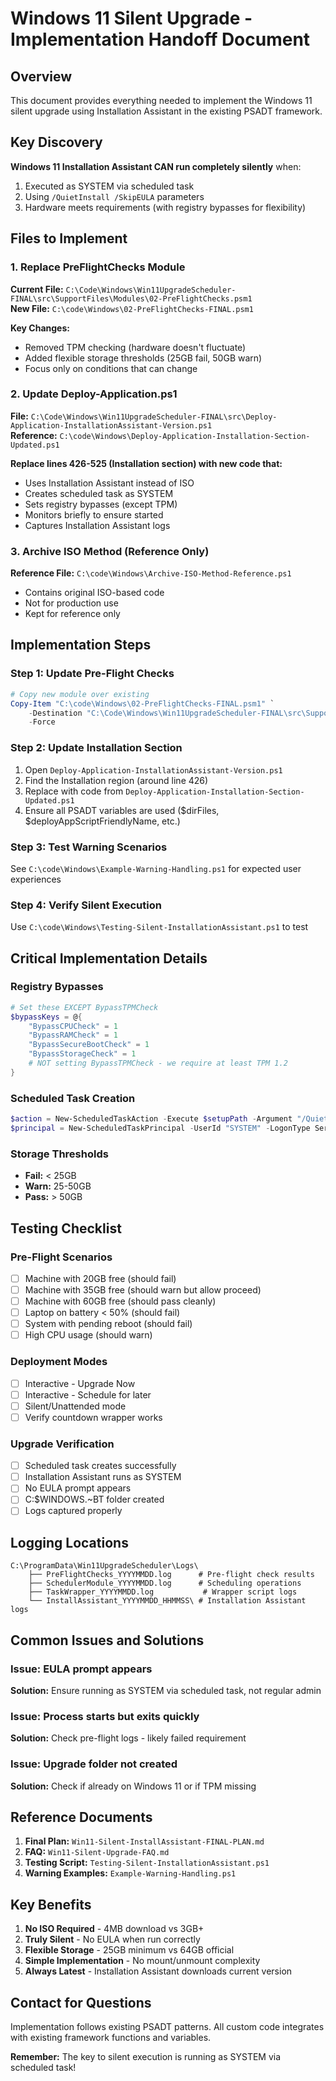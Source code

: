 # Windows 11 Silent Upgrade - Implementation Handoff Document

## Overview
This document provides everything needed to implement the Windows 11 silent upgrade using Installation Assistant in the existing PSADT framework.

## Key Discovery
**Windows 11 Installation Assistant CAN run completely silently** when:
1. Executed as SYSTEM via scheduled task
2. Using `/QuietInstall /SkipEULA` parameters
3. Hardware meets requirements (with registry bypasses for flexibility)

## Files to Implement

### 1. Replace PreFlightChecks Module
**Current File:** `C:\Code\Windows\Win11UpgradeScheduler-FINAL\src\SupportFiles\Modules\02-PreFlightChecks.psm1`  
**New File:** `C:\code\Windows\02-PreFlightChecks-FINAL.psm1`

**Key Changes:**
- Removed TPM checking (hardware doesn't fluctuate)
- Added flexible storage thresholds (25GB fail, 50GB warn)
- Focus only on conditions that can change

### 2. Update Deploy-Application.ps1
**File:** `C:\Code\Windows\Win11UpgradeScheduler-FINAL\src\Deploy-Application-InstallationAssistant-Version.ps1`  
**Reference:** `C:\code\Windows\Deploy-Application-Installation-Section-Updated.ps1`

**Replace lines 426-525 (Installation section) with new code that:**
- Uses Installation Assistant instead of ISO
- Creates scheduled task as SYSTEM
- Sets registry bypasses (except TPM)
- Monitors briefly to ensure started
- Captures Installation Assistant logs

### 3. Archive ISO Method (Reference Only)
**Reference File:** `C:\code\Windows\Archive-ISO-Method-Reference.ps1`
- Contains original ISO-based code
- Not for production use
- Kept for reference only

## Implementation Steps

### Step 1: Update Pre-Flight Checks
```powershell
# Copy new module over existing
Copy-Item "C:\code\Windows\02-PreFlightChecks-FINAL.psm1" `
    -Destination "C:\Code\Windows\Win11UpgradeScheduler-FINAL\src\SupportFiles\Modules\02-PreFlightChecks.psm1" `
    -Force
```

### Step 2: Update Installation Section
1. Open `Deploy-Application-InstallationAssistant-Version.ps1`
2. Find the Installation region (around line 426)
3. Replace with code from `Deploy-Application-Installation-Section-Updated.ps1`
4. Ensure all PSADT variables are used ($dirFiles, $deployAppScriptFriendlyName, etc.)

### Step 3: Test Warning Scenarios
See `C:\code\Windows\Example-Warning-Handling.ps1` for expected user experiences

### Step 4: Verify Silent Execution
Use `C:\code\Windows\Testing-Silent-InstallationAssistant.ps1` to test

## Critical Implementation Details

### Registry Bypasses
```powershell
# Set these EXCEPT BypassTPMCheck
$bypassKeys = @{
    "BypassCPUCheck" = 1
    "BypassRAMCheck" = 1
    "BypassSecureBootCheck" = 1
    "BypassStorageCheck" = 1
    # NOT setting BypassTPMCheck - we require at least TPM 1.2
}
```

### Scheduled Task Creation
```powershell
$action = New-ScheduledTaskAction -Execute $setupPath -Argument "/QuietInstall /SkipEULA"
$principal = New-ScheduledTaskPrincipal -UserId "SYSTEM" -LogonType ServiceAccount -RunLevel Highest
```

### Storage Thresholds
- **Fail:** < 25GB
- **Warn:** 25-50GB  
- **Pass:** > 50GB

## Testing Checklist

### Pre-Flight Scenarios
- [ ] Machine with 20GB free (should fail)
- [ ] Machine with 35GB free (should warn but allow proceed)
- [ ] Machine with 60GB free (should pass cleanly)
- [ ] Laptop on battery < 50% (should fail)
- [ ] System with pending reboot (should fail)
- [ ] High CPU usage (should warn)

### Deployment Modes
- [ ] Interactive - Upgrade Now
- [ ] Interactive - Schedule for later
- [ ] Silent/Unattended mode
- [ ] Verify countdown wrapper works

### Upgrade Verification
- [ ] Scheduled task creates successfully
- [ ] Installation Assistant runs as SYSTEM
- [ ] No EULA prompt appears
- [ ] C:\$WINDOWS.~BT folder created
- [ ] Logs captured properly

## Logging Locations

```
C:\ProgramData\Win11UpgradeScheduler\Logs\
    ├── PreFlightChecks_YYYYMMDD.log      # Pre-flight check results
    ├── SchedulerModule_YYYYMMDD.log      # Scheduling operations
    ├── TaskWrapper_YYYYMMDD.log           # Wrapper script logs
    └── InstallAssistant_YYYYMMDD_HHMMSS\ # Installation Assistant logs
```

## Common Issues and Solutions

### Issue: EULA prompt appears
**Solution:** Ensure running as SYSTEM via scheduled task, not regular admin

### Issue: Process starts but exits quickly
**Solution:** Check pre-flight logs - likely failed requirement

### Issue: Upgrade folder not created
**Solution:** Check if already on Windows 11 or if TPM missing

## Reference Documents

1. **Final Plan:** `Win11-Silent-InstallAssistant-FINAL-PLAN.md`
2. **FAQ:** `Win11-Silent-Upgrade-FAQ.md`
3. **Testing Script:** `Testing-Silent-InstallationAssistant.ps1`
4. **Warning Examples:** `Example-Warning-Handling.ps1`

## Key Benefits

1. **No ISO Required** - 4MB download vs 3GB+
2. **Truly Silent** - No EULA when run correctly
3. **Flexible Storage** - 25GB minimum vs 64GB official
4. **Simple Implementation** - No mount/unmount complexity
5. **Always Latest** - Installation Assistant downloads current version

## Contact for Questions

Implementation follows existing PSADT patterns. All custom code integrates with existing framework functions and variables.

**Remember:** The key to silent execution is running as SYSTEM via scheduled task!